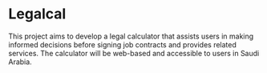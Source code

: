 # Legalcal

This project aims to develop a legal calculator that assists users in making informed decisions before signing job contracts and provides related services. The calculator will be web-based and accessible to users in Saudi Arabia.
